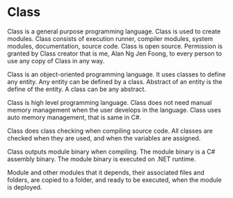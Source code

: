 # Class

Class is a general purpose programming language.
Class is used to create modules.
Class consists of execution runner, compiler modules, system modules, documentation, source code.
Class is open source.
Permission is granted by Class creator that is me, Alan Ng Jen Foong, to every person to use any copy of Class in any way.




Class is an object-oriented programming language.
It uses classes to define any entity.
Any entity can be defined by a class.
Abstract of an entity is the define of the entity.
A class can be any abstract.




Class is high level programming language.
Class does not need manual memory management when the user develops in the language.
Class uses auto memory management, that is same in C#.




Class does class checking when compiling source code.
All classes are checked when they are used, and when the variables are assigned.



Class outputs module binary when compiling.
The module binary is a C# assembly binary.
The module binary is executed on .NET runtime.



Module and other modules that it depends, their associated files and folders,
are copied to a folder, and ready to be executed, when the module is deployed.